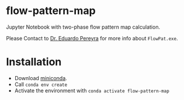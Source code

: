 # flow-pattern-map
Jupyter Notebook with two-phase flow pattern map calculation.

Please Contact to [Dr. Eduardo Pereyra](https://www.researchgate.net/profile/Eduardo_Pereyra2) for more info about `FlowPat.exe`.

# Installation

* Download [miniconda](https://conda.io/miniconda.html).
* Call `conda env create`
* Activate the environment with `conda activate flow-pattern-map`
